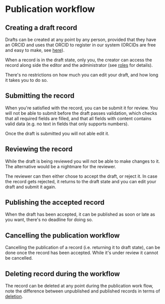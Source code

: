 # Publication workflow

## Creating a draft record

Drafts can be created at any point by any person, provided that they have an
ORCID and uses that ORCID to register in our system (ORCIDs are free and easy to
make, see [here](https://orcid.org/)).

When a record is in the draft state, only you, the creator can access the record
along side the editor and the administrator (see [roles](mbdb-roles.md) for
details).

There's no restrictions on how much you can edit your draft, and how long it
takes you to do so.

## Submitting the record

When you're satisfied with the record, you can be submit it for review. You will
not be able to submit before the draft passes validation, which checks that all
required fields are filled, and that all fields with content contains valid data
(e.g. no text in fields that only supports numbers).

Once the draft is submitted you will not able edit it.

## Reviewing the record

While the draft is being reviewed you will not be able to make changes to it.
The alternative would be a nightmare for the reviewer.

The reviewer can then either chose to accept the draft, or reject it. In case
the record gets rejected, it returns to the draft state and you can edit your
draft and submit it again.

## Publishing the accepted record

When the draft has been accepted, it can be published as soon or late as you
want, there's no deadline for doing so.

## Cancelling the publication workflow

Cancelling the publication of a record (i.e. returning it to draft state), can
be done once the record has been accepted. While it's under review it cannot be
cancelled.

## Deleting record during the workflow

The record can be deleted at any point during the publication work flow, note
the difference between unpublished and published records in terms of
[deletion](deletion.md).

